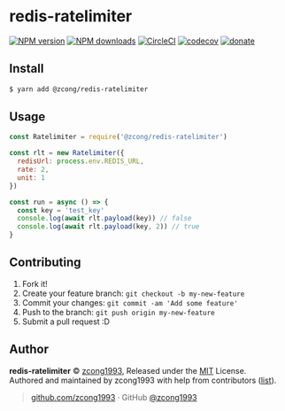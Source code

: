 
# redis-ratelimiter

[![NPM version](https://img.shields.io/npm/v/@zcong/redis-ratelimiter.svg?style=flat)](https://npmjs.com/package/@zcong/redis-ratelimiter) [![NPM downloads](https://img.shields.io/npm/dm/@zcong/redis-ratelimiter.svg?style=flat)](https://npmjs.com/package/@zcong/redis-ratelimiter) [![CircleCI](https://circleci.com/gh/zcong1993/redis-ratelimiter/tree/master.svg?style=shield)](https://circleci.com/gh/zcong1993/redis-ratelimiter/tree/master)  [![codecov](https://codecov.io/gh/zcong1993/redis-ratelimiter/branch/master/graph/badge.svg)](https://codecov.io/gh/zcong1993/redis-ratelimiter)
 [![donate](https://img.shields.io/badge/$-donate-ff69b4.svg?maxAge=2592000&style=flat)](https://github.com/zcong1993/donate)

## Install

```bash
$ yarn add @zcong/redis-ratelimiter
```

## Usage

```js
const Ratelimiter = require('@zcong/redis-ratelimiter')

const rlt = new Ratelimiter({
  redisUrl: process.env.REDIS_URL,
  rate: 2,
  unit: 1
})

const run = async () => {
  const key = 'test_key'
  console.log(await rlt.payload(key)) // false
  console.log(await rlt.payload(key, 2)) // true
}
```

## Contributing

1. Fork it!
2. Create your feature branch: `git checkout -b my-new-feature`
3. Commit your changes: `git commit -am 'Add some feature'`
4. Push to the branch: `git push origin my-new-feature`
5. Submit a pull request :D


## Author

**redis-ratelimiter** © [zcong1993](https://github.com/zcong1993), Released under the [MIT](./LICENSE) License.<br>
Authored and maintained by zcong1993 with help from contributors ([list](https://github.com/zcong1993/redis-ratelimiter/contributors)).

> [github.com/zcong1993](https://github.com/zcong1993) · GitHub [@zcong1993](https://github.com/zcong1993)
